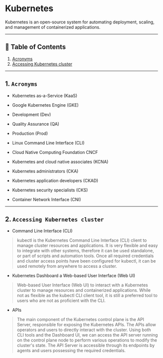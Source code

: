 # Kubernetes

Kubernetes is an open-source system for automating deployment, scaling, and management of containerized applications.

---

## :pushpin: Table of Contents

1. [Acronyms](#1-acronyms)
2. [Accessing Kubernetes cluster](#2-accessing-kubernetes-cluster)


---

## 1. `Acronyms`

- Kubernetes as-a-Service (KaaS)
- Google Kubernetes Engine (GKE)

- Development (Dev)
- Quality Assurance (QA)
- Production (Prod)

- Linux Command Line Interface (CLI)

- Cloud Native Computing Foundation CNCF
- Kubernetes and cloud native associates (KCNA)
- Kubernetes administrators (CKA)
- Kubernetes application developers (CKAD)
- Kubernetes security specialists (CKS)

- Container Network Interface (CNI)

---

## 2. `Accessing Kubernetes cluster`

- Command Line Interface (CLI)
> kubectl is the Kubernetes Command Line Interface (CLI) client to manage cluster resources and applications. It is very flexible and easy to integrate with other systems, therefore it can be used standalone, or part of scripts and automation tools. Once all required credentials and cluster access points have been configured for kubectl, it can be used remotely from anywhere to access a cluster.

- Kubernetes Dashboard a Web-based User Interface (Web UI)

> Web-based User Interface (Web UI) to interact with a Kubernetes cluster to manage resources and containerized applications. While not as flexible as the kubectl CLI client tool, it is still a preferred tool to users who are not as proficient with the CLI.

- APIs
> The main component of the Kubernetes control plane is the API Server, responsible for exposing the Kubernetes APIs. The APIs allow operators and users to directly interact with the cluster. Using both CLI tools and the Dashboard UI, we can access the API server running on the control plane node to perform various operations to modify the cluster's state. The API Server is accessible through its endpoints by agents and users possessing the required credentials.

